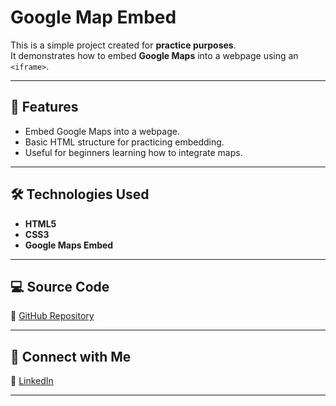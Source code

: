 # Google Map Embed

This is a simple project created for **practice purposes**.  
It demonstrates how to embed **Google Maps** into a webpage using an `<iframe>`.

---

## 🚀 Features
- Embed Google Maps into a webpage.
- Basic HTML structure for practicing embedding.
- Useful for beginners learning how to integrate maps.

---

## 🛠️ Technologies Used
- **HTML5**
- **CSS3**
- **Google Maps Embed**
---
## 💻 Source Code

🔗 [GitHub Repository](https://github.com/nufail-01/embed-google-map.git)

---

## 🤝 Connect with Me

🔗 [LinkedIn](https://www.linkedin.com/in/nufailshaikh/) 

---
